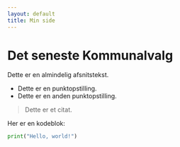 ```yaml
---
layout: default
title: Min side
---
```


# Det seneste Kommunalvalg

Dette er en almindelig afsnitstekst.

- Dette er en punktopstilling.
- Dette er en anden punktopstilling.

> Dette er et citat.

Her er en kodeblok:

```python
print("Hello, world!")
